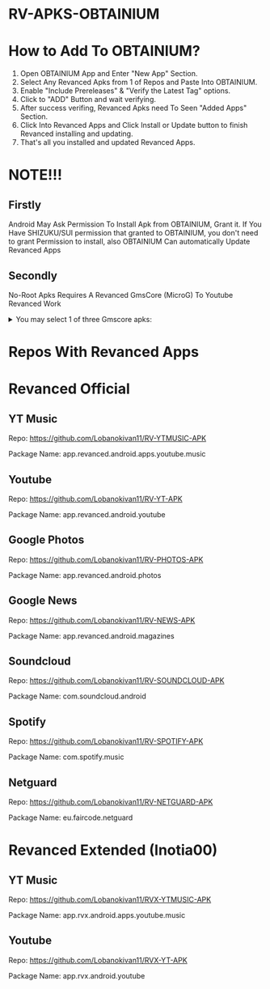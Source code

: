 # RV-APKS-OBTAINIUM

# How to Add To OBTAINIUM?
1. Open OBTAINIUM App and Enter "New App" Section.
2. Select Any Revanced Apks from 1 of Repos and Paste Into OBTAINIUM.
3. Enable "Include Prereleases" & "Verify the Latest Tag" options.
4. Click to "ADD" Button and wait verifying.
5. After success verifing, Revanced Apks need To Seen "Added Apps" Section.
6. Click Into Revanced Apps and Click Install or Update button to finish Revanced installing and updating.
7. That's all you installed and updated Revanced Apps.
# NOTE!!!
## Firstly
Android May Ask Permission To Install Apk from OBTAINIUM, Grant it.
If You Have SHIZUKU/SUI permission that granted to OBTAINIUM, you don't need to grant Permission to install, also OBTAINIUM Can automatically Update Revanced Apps
## Secondly
No-Root Apks Requires A Revanced GmsCore (MicroG) To Youtube Revanced Work
<details>
  <summary>You may select 1 of three Gmscore apks:</summary>

![Official ReVanced GmsCore](https://github.com/ReVanced/GmsCore)

![Microg-Re from WSTxda](https://github.com/WSTxda/MicroG-RE)

![My Revanced GmsCore](https://github.com/Lobanokivan11/DIY-MICROG-REVANCED)

I recommends select My Revanced GmsCore from https://github.com/Lobanokivan11/DIY-MICROG-REVANCED
This Gmscore is syncing with latest Official MicroG Repo: https://github.com/microg/GmsCore so this GmsCore has latest version (New Interface, New Features, Lots of fixes).

</details>

# Repos With Revanced Apps
# Revanced Official
## YT Music
Repo: https://github.com/Lobanokivan11/RV-YTMUSIC-APK

Package Name: app.revanced.android.apps.youtube.music
## Youtube
Repo: https://github.com/Lobanokivan11/RV-YT-APK

Package Name: app.revanced.android.youtube
## Google Photos
Repo: https://github.com/Lobanokivan11/RV-PHOTOS-APK

Package Name: app.revanced.android.photos
## Google News
Repo: https://github.com/Lobanokivan11/RV-NEWS-APK

Package Name: app.revanced.android.magazines
## Soundcloud
Repo: https://github.com/Lobanokivan11/RV-SOUNDCLOUD-APK

Package Name: com.soundcloud.android
## Spotify
Repo: https://github.com/Lobanokivan11/RV-SPOTIFY-APK

Package Name: com.spotify.music
## Netguard
Repo: https://github.com/Lobanokivan11/RV-NETGUARD-APK

Package Name: eu.faircode.netguard
# Revanced Extended (Inotia00)
## YT Music
Repo: https://github.com/Lobanokivan11/RVX-YTMUSIC-APK

Package Name: app.rvx.android.apps.youtube.music
## Youtube
Repo: https://github.com/Lobanokivan11/RVX-YT-APK

Package Name: app.rvx.android.youtube
